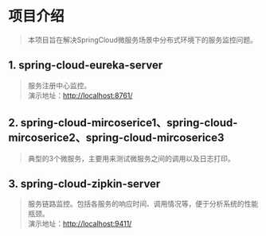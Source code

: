 # 项目介绍
> 本项目旨在解决SpringCloud微服务场景中分布式环境下的服务监控问题。

## 1. spring-cloud-eureka-server
> 服务注册中心监控。  
> 演示地址：<http://localhost:8761/>

## 2. spring-cloud-mircoserice1、spring-cloud-mircoserice2、spring-cloud-mircoserice3
> 典型的3个微服务，主要用来测试微服务之间的调用以及日志打印。

## 3. spring-cloud-zipkin-server
> 服务链路监控。包括各服务的响应时间、调用情况等，便于分析系统的性能瓶颈。  
> 演示地址：<http://localhost:9411/>
